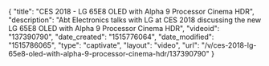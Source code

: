 {
    "title": "CES 2018 - LG 65E8 OLED with Alpha 9 Processor Cinema HDR",
    "description": "Abt Electronics talks with LG at CES 2018 discussing the new LG 65E8 OLED with Alpha 9 Processor Cinema HDR",
    "videoid": "137390790",
    "date_created": "1515776064",
    "date_modified": "1515786065",
    "type": "captivate",
    "layout": "video",
    "url": "\/v\/ces-2018-lg-65e8-oled-with-alpha-9-processor-cinema-hdr\/137390790"
}
